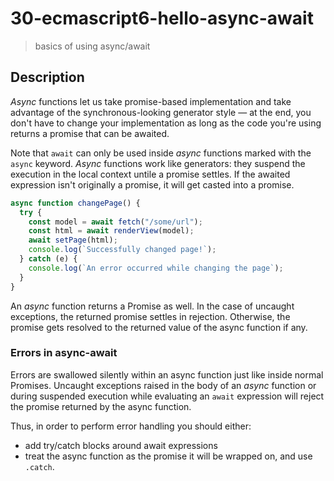 # 30-ecmascript6-hello-async-await
> basics of using async/await

## Description
*Async* functions let us take promise-based implementation and take advantage of the synchronous-looking generator style &mdash; at the end, you don't have to change your implementation as long as the code you're using returns a promise that can be awaited.

Note that `await` can only be used inside *async* functions marked with the `async` keyword. *Async* functions work like generators: they suspend the execution in the local context untile a promise settles.
If the awaited expression isn't originally a promise, it will get casted into a promise.

```javascript
async function changePage() {
  try {
    const model = await fetch("/some/url");
    const html = await renderView(model);
    await setPage(html);
    console.log(`Successfully changed page!`);
  } catch (e) {
    console.log(`An error occurred while changing the page`);
  }
}
```

An *async* function returns a Promise as well. In the case of uncaught exceptions, the returned promise settles in rejection. Otherwise, the promise gets resolved to the returned value of the async function if any.

### Errors in async-await
Errors are swallowed silently within an async function just like inside normal Promises. Uncaught exceptions raised in the body of an *async* function or during suspended execution while evaluating an `await` expression will reject the promise returned by the async function.

Thus, in order to perform error handling you should either:
+ add try/catch blocks around await expressions
+ treat the async function as the promise it will be wrapped on, and use `.catch`.